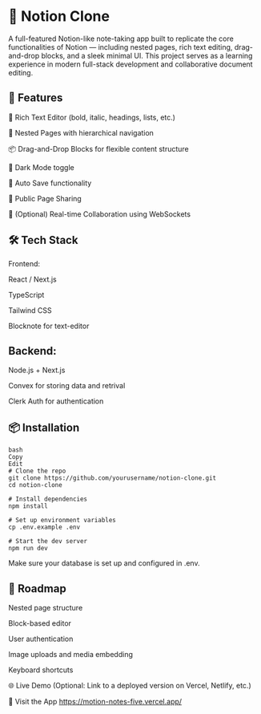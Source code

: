# 🧠 Notion Clone
A full-featured Notion-like note-taking app built to replicate the core functionalities of Notion — including nested pages, rich text editing, drag-and-drop blocks, and a sleek minimal UI. This project serves as a learning experience in modern full-stack development and collaborative document editing.

## 🚀 Features
📝 Rich Text Editor (bold, italic, headings, lists, etc.)

📁 Nested Pages with hierarchical navigation

📦 Drag-and-Drop Blocks for flexible content structure

🌙 Dark Mode toggle

🔄 Auto Save functionality

🔗 Public Page Sharing

👥 (Optional) Real-time Collaboration using WebSockets

## 🛠️ Tech Stack
Frontend:

React / Next.js

TypeScript

Tailwind CSS

Blocknote for text-editor
## Backend:

Node.js + Next.js

Convex for storing data and retrival

Clerk Auth for authentication

## 📦 Installation
``` 
bash
Copy
Edit
# Clone the repo
git clone https://github.com/yourusername/notion-clone.git
cd notion-clone

# Install dependencies
npm install

# Set up environment variables
cp .env.example .env

# Start the dev server
npm run dev
```
Make sure your database is set up and configured in .env.

## 🧪 Roadmap
 Nested page structure

 Block-based editor

 User authentication

 Image uploads and media embedding

 Keyboard shortcuts

🌐 Live Demo
(Optional: Link to a deployed version on Vercel, Netlify, etc.)

🔗 Visit the App
https://motion-notes-five.vercel.app/

